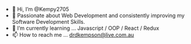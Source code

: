- 👋 Hi, I’m @Kempy2705
- 👀 Passionate about Web Development and consistently improving my Software Development Skills.
- 🌱 I’m currently learning ... Javascript / OOP / React / Redux
- 📫 How to reach me ... drdkempson@live.com.au

<!---
Kempy2705/Kempy2705 is a ✨ special ✨ repository because its `README.md` (this file) appears on your GitHub profile.
You can click the Preview link to take a look at your changes.
--->
